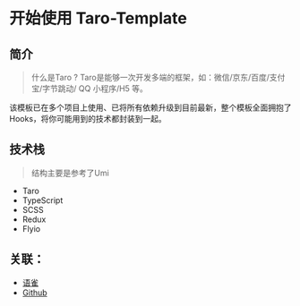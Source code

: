 # 开始使用 Taro-Template

## 简介
> 什么是Taro ? Taro是能够一次开发多端的框架，如：微信/京东/百度/支付宝/字节跳动/ QQ 小程序/H5 等。

该模板已在多个项目上使用、已将所有依赖升级到目前最新，整个模板全面拥抱了Hooks，将你可能用到的技术都封装到一起。
## 技术栈
> 结构主要是参考了Umi

- Taro
- TypeScript 
- SCSS 
- Redux
- Flyio



## 关联：

- [语雀](https://www.yuque.com/nangdie/wdisqd)
- [Github](https://github.com/nangdie/taro-template)
